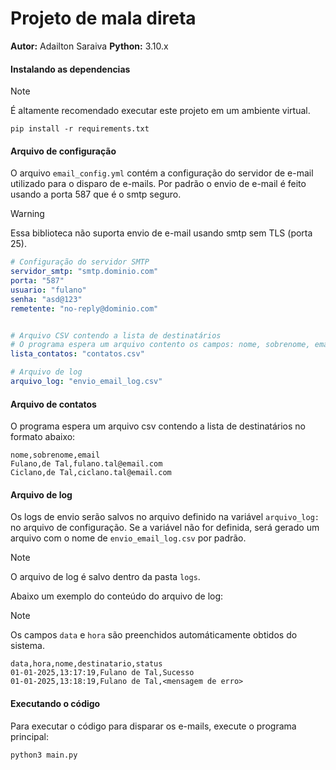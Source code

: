 # Projeto de mala direta

**Autor:** Adailton Saraiva
**Python:** 3.10.x

#### Instalando as dependencias

> [!NOTE]
> É altamente recomendado executar este projeto em um ambiente virtual.

```
pip install -r requirements.txt
```

#### Arquivo de configuração

O arquivo `email_config.yml` contém a configuração do servidor de e-mail utilizado para o disparo de e-mails. Por padrão o envio de e-mail é feito usando a porta 587 que é o smtp seguro.

> [!WARNING]
> Essa biblioteca não suporta envio de e-mail usando smtp sem TLS (porta 25).

```yml
# Configuração do servidor SMTP
servidor_smtp: "smtp.dominio.com"
porta: "587"
usuario: "fulano"
senha: "asd@123"
remetente: "no-reply@dominio.com"


# Arquivo CSV contendo a lista de destinatários
# O programa espera um arquivo contento os campos: nome, sobrenome, email
lista_contatos: "contatos.csv"

# Arquivo de log
arquivo_log: "envio_email_log.csv"

```

#### Arquivo de contatos

O programa espera um arquivo csv contendo a lista de destinatários no formato abaixo:

```csv
nome,sobrenome,email
Fulano,de Tal,fulano.tal@email.com
Ciclano,de Tal,ciclano.tal@email.com
```

#### Arquivo de log

Os logs de envio serão salvos no arquivo definido na variável `arquivo_log: ` no arquivo de configuração. Se a variável não for definida, será gerado um arquivo com o nome de `envio_email_log.csv` por padrão.

> [!NOTE]
> O arquivo de log é salvo dentro da pasta `logs`.

Abaixo um exemplo do conteúdo do arquivo de log:

> [!NOTE]
> Os campos `data` e `hora` são preenchidos automáticamente obtidos do sistema.

```csv
data,hora,nome,destinatario,status
01-01-2025,13:17:19,Fulano de Tal,Sucesso
01-01-2025,13:18:19,Fulano de Tal,<mensagem de erro>

```

#### Executando o código

Para executar o código para disparar os e-mails, execute o programa principal:

```
python3 main.py
```